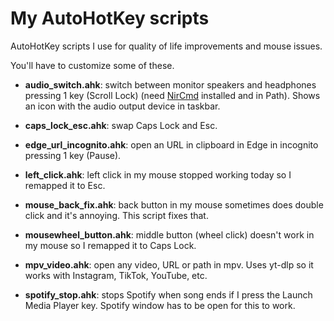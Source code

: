 # My AutoHotKey scripts
AutoHotKey scripts I use for quality of life improvements and mouse issues.

You'll have to customize some of these.

- **audio_switch.ahk**: switch between monitor speakers and headphones pressing 1 key (Scroll Lock) (need [NirCmd](https://www.nirsoft.net/utils/nircmd.html) installed and in Path). Shows an icon with the audio output device in taskbar.

- **caps_lock_esc.ahk**: swap Caps Lock and Esc.

- **edge_url_incognito.ahk**: open an URL in clipboard in Edge in incognito pressing 1 key (Pause).

- **left_click.ahk**: left click in my mouse stopped working today so I remapped it to Esc.

- **mouse_back_fix.ahk**: back button in my mouse sometimes does double click and it's annoying. This script fixes that.

- **mousewheel_button.ahk**: middle button (wheel click) doesn't work in my mouse so I remapped it to Caps Lock.

- **mpv_video.ahk**: open any video, URL or path in mpv. Uses yt-dlp so it works with Instagram, TikTok, YouTube, etc.

- **spotify_stop.ahk**: stops Spotify when song ends if I press the Launch Media Player key. Spotify window has to be open for this to work.

